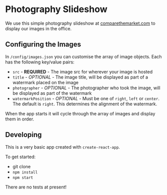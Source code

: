 # Photography Slideshow

We use this simple photography slideshow at [comparethemarket.com](https://github.com/ComparetheMarket) to display our images in the office.

## Configuring the Images

In `/config/images.json` you can customise the array of image objects. Each has the following key/value pairs:

- `src` - **REQUIRED** - The image src for wherever your image is hosted
- `title` - *OPTIONAL* - The image title, will be displayed as part of a watermark placed on the image
- `photographer` - *OPTIONAL* - The photographer who took the image, will be displayed as part of the watermark
- `watermarkPosition` - *OPTIONAL* - Must be one of `right`, `left` or `center`. The default is `right`. This determines the alignment of the watermark.

When the app starts it will cycle through the array of images and display them in order.

## Developing

This is a very basic app created with `create-react-app`.

To get started:

- git clone
- `npm install`
- `npm start`

There are no tests at present!
